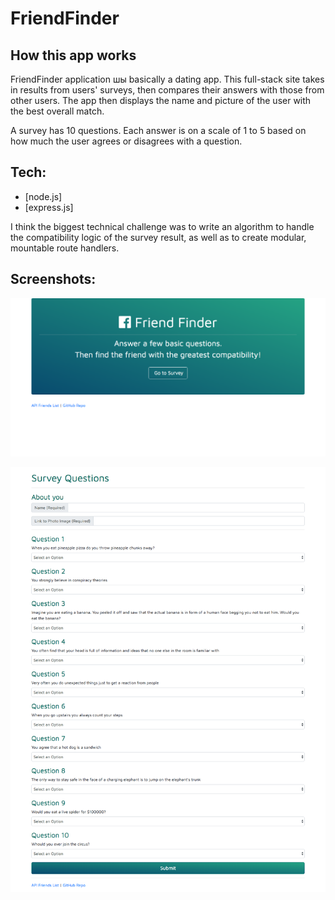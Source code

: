 # FriendFinder

## How this app works

FriendFinder application шы basically a dating app. This full-stack site takes in results from users' surveys, then compares their answers with those from other users. The app then displays the name and picture of the user with the best overall match.

A survey has 10 questions. Each answer is on a scale of 1 to 5 based on how much the user agrees or disagrees with a question.

## Tech:

- [node.js]
- [express.js]

I think the biggest technical challenge was to write an algorithm to handle the compatibility logic of the survey result, as well as to create modular, mountable route handlers.

## Screenshots:

![project screenshots](app/images/screencapture_1.png)

![project screenshots](app/images/screencapture_2.png)
